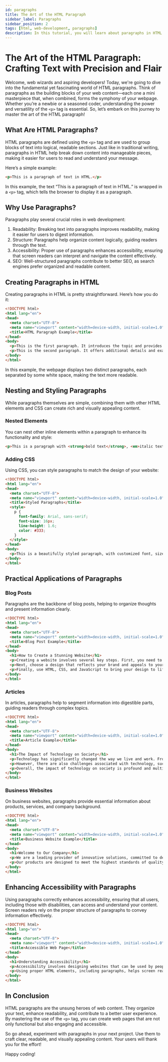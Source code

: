 ```yaml
---
id: paragraphs
title: The Art of the HTML Paragraph
sidebar_label: Paragraphs
sidebar_position: 2
tags: [html, web-development, paragraphs]
description: In this tutorial, you will learn about paragraphs in HTML. Paragraphs are used to group text content together and are used to separate different sections of a web page.
---
```


# The Art of the HTML Paragraph: Crafting Text with Precision and Flair

Welcome, web wizards and aspiring developers! Today, we're going to dive into the fundamental yet fascinating world of HTML paragraphs. Think of paragraphs as the building blocks of your web content—each one a mini masterpiece that, when combined, forms the symphony of your webpage. Whether you’re a newbie or a seasoned coder, understanding the power and versatility of the `<p>` tag is essential. So, let’s embark on this journey to master the art of the HTML paragraph!

## What Are HTML Paragraphs?

HTML paragraphs are defined using the `<p>` tag and are used to group blocks of text into logical, readable sections. Just like in traditional writing, paragraphs in HTML help break down content into manageable pieces, making it easier for users to read and understand your message.

Here’s a simple example:

```html
<p>This is a paragraph of text in HTML.</p>
```

In this example, the text “This is a paragraph of text in HTML.” is wrapped in a `<p>` tag, which tells the browser to display it as a paragraph.

## Why Use Paragraphs?

Paragraphs play several crucial roles in web development:

1. Readability: Breaking text into paragraphs improves readability, making it easier for users to digest information.
2. Structure: Paragraphs help organize content logically, guiding readers through the text.
3. Accessibility: Proper use of paragraphs enhances accessibility, ensuring that screen readers can interpret and navigate the content effectively.
4. SEO: Well-structured paragraphs contribute to better SEO, as search engines prefer organized and readable content.

## Creating Paragraphs in HTML

Creating paragraphs in HTML is pretty straightforward. Here’s how you do it:

```html
<!DOCTYPE html>
<html lang="en">
<head>
  <meta charset="UTF-8">
  <meta name="viewport" content="width=device-width, initial-scale=1.0">
  <title>HTML Paragraph Example</title>
</head>
<body>
  <p>This is the first paragraph. It introduces the topic and provides some background information.</p>
  <p>This is the second paragraph. It offers additional details and examples to support the topic.</p>
</body>
</html>
```

In this example, the webpage displays two distinct paragraphs, each separated by some white space, making the text more readable.

## Nesting and Styling Paragraphs

While paragraphs themselves are simple, combining them with other HTML elements and CSS can create rich and visually appealing content.

### Nested Elements

You can nest other inline elements within a paragraph to enhance its functionality and style:

```html
<p>This is a paragraph with <strong>bold text</strong>, <em>italic text</em>, and a <a href="https://www.example.com">link</a>.</p>
```

### Adding CSS

Using CSS, you can style paragraphs to match the design of your website:

```html
<!DOCTYPE html>
<html lang="en">
<head>
  <meta charset="UTF-8">
  <meta name="viewport" content="width=device-width, initial-scale=1.0">
  <title>Styled Paragraphs</title>
  <style>
    p {
      font-family: Arial, sans-serif;
      font-size: 16px;
      line-height: 1.6;
      color: #333;
    }
  </style>
</head>
<body>
  <p>This is a beautifully styled paragraph, with customized font, size, line height, and color.</p>
</body>
</html>
```

## Practical Applications of Paragraphs

### Blog Posts

Paragraphs are the backbone of blog posts, helping to organize thoughts and present information clearly.

```html
<!DOCTYPE html>
<html lang="en">
<head>
  <meta charset="UTF-8">
  <meta name="viewport" content="width=device-width, initial-scale=1.0">
  <title>Blog Post Example</title>
</head>
<body>
  <h1>How to Create a Stunning Website</h1>
  <p>Creating a website involves several key steps. First, you need to plan your site structure and content.</p>
  <p>Next, choose a design that reflects your brand and appeals to your audience.</p>
  <p>Finally, use HTML, CSS, and JavaScript to bring your design to life and make your site interactive.</p>
</body>
</html>
```

### Articles

In articles, paragraphs help to segment information into digestible parts, guiding readers through complex topics.

```html
<!DOCTYPE html>
<html lang="en">
<head>
  <meta charset="UTF-8">
  <meta name="viewport" content="width=device-width, initial-scale=1.0">
  <title>Article Example</title>
</head>
<body>
  <h1>The Impact of Technology on Society</h1>
  <p>Technology has significantly changed the way we live and work. From the internet to smartphones, technological advancements have made our lives more convenient.</p>
  <p>However, there are also challenges associated with technology, such as privacy concerns and the digital divide.</p>
  <p>Overall, the impact of technology on society is profound and multifaceted, influencing various aspects of our daily lives.</p>
</body>
</html>
```

### Business Websites

On business websites, paragraphs provide essential information about products, services, and company background.

```html
<!DOCTYPE html>
<html lang="en">
<head>
  <meta charset="UTF-8">
  <meta name="viewport" content="width=device-width, initial-scale=1.0">
  <title>Business Website Example</title>
</head>
<body>
  <h1>Welcome to Our Company</h1>
  <p>We are a leading provider of innovative solutions, committed to delivering excellence and value to our customers.</p>
  <p>Our products are designed to meet the highest standards of quality and performance, ensuring customer satisfaction.</p>
</body>
</html>
```

## Enhancing Accessibility with Paragraphs

Using paragraphs correctly enhances accessibility, ensuring that all users, including those with disabilities, can access and understand your content. Screen readers rely on the proper structure of paragraphs to convey information effectively.

```html
<!DOCTYPE html>
<html lang="en">
<head>
  <meta charset="UTF-8">
  <meta name="viewport" content="width=device-width, initial-scale=1.0">
  <title>Accessible Web Page</title>
</head>
<body>
  <h1>Understanding Accessibility</h1>
  <p>Accessibility involves designing websites that can be used by people with various disabilities.</p>
  <p>Using proper HTML elements, including paragraphs, helps screen readers interpret and present content to users effectively.</p>
</body>
</html>
```

## In Conclusion

HTML paragraphs are the unsung heroes of web content. They organize your text, enhance readability, and contribute to a better user experience. By mastering the use of the `<p>` tag, you can create web pages that are not only functional but also engaging and accessible.

So go ahead, experiment with paragraphs in your next project. Use them to craft clear, readable, and visually appealing content. Your users will thank you for the effort!

Happy coding!